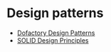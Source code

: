 # Design patterns
- [Dofactory Design Patterns](https://www.dofactory.com/net/design-patterns)
- [SOLID Design Principles](https://dotnettutorials.net/course/solid-design-principles/)